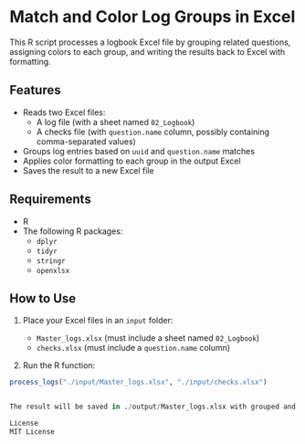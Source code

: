 # Match and Color Log Groups in Excel

This R script processes a logbook Excel file by grouping related questions, assigning colors to each group, and writing the results back to Excel with formatting.

## Features

- Reads two Excel files: 
  - A log file (with a sheet named `02_Logbook`)
  - A checks file (with `question.name` column, possibly containing comma-separated values)
- Groups log entries based on `uuid` and `question.name` matches
- Applies color formatting to each group in the output Excel
- Saves the result to a new Excel file

## Requirements

- R
- The following R packages:
  - `dplyr`
  - `tidyr`
  - `stringr`
  - `openxlsx`

## How to Use

1. Place your Excel files in an `input` folder:
   - `Master_logs.xlsx` (must include a sheet named `02_Logbook`)
   - `checks.xlsx` (must include a `question.name` column)

2. Run the R function:

```r
process_logs("./input/Master_logs.xlsx", "./input/checks.xlsx")


The result will be saved in ./output/Master_logs.xlsx with grouped and color-highlighted log entries.

License
MIT License
